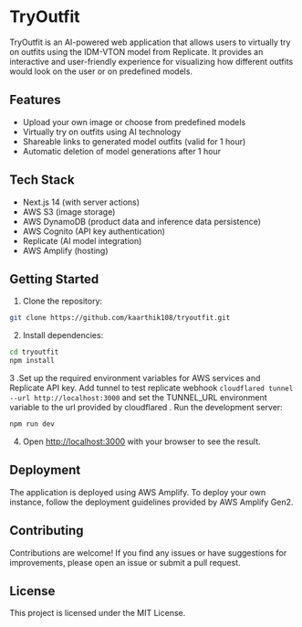 # TryOutfit

TryOutfit is an AI-powered web application that allows users to virtually try on outfits using the IDM-VTON model from Replicate. It provides an interactive and user-friendly experience for visualizing how different outfits would look on the user or on predefined models.

## Features

- Upload your own image or choose from predefined models
- Virtually try on outfits using AI technology
- Shareable links to generated model outfits (valid for 1 hour)
- Automatic deletion of model generations after 1 hour

## Tech Stack

- Next.js 14 (with server actions)
- AWS S3 (image storage)
- AWS DynamoDB (product data and inference data persistence)
- AWS Cognito (API key authentication)
- Replicate (AI model integration)
- AWS Amplify (hosting)

## Getting Started

1. Clone the repository:

```bash
git clone https://github.com/kaarthik108/tryoutfit.git
```

2. Install dependencies:

```bash
cd tryoutfit
npm install
```

3 .Set up the required environment variables for AWS services and Replicate API key. Add tunnel to test replicate webhook `cloudflared tunnel --url http://localhost:3000` and set the TUNNEL_URL environment variable to the url provided by cloudflared
. Run the development server:

```bash
npm run dev
```

4. Open [http://localhost:3000](http://localhost:3000) with your browser to see the result.

## Deployment

The application is deployed using AWS Amplify. To deploy your own instance, follow the deployment guidelines provided by AWS Amplify Gen2.

## Contributing

Contributions are welcome! If you find any issues or have suggestions for improvements, please open an issue or submit a pull request.

## License

This project is licensed under the MIT License.

